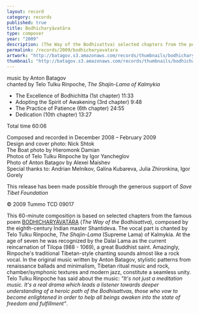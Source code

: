 ```yaml
---
layout: record
category: records
published: true
title: Bodhicharyāvatāra
type: composer
year: "2009"
description: (The Way of the Bodhisattva) selected chapters from the poem by Shantideva
permalink: /records/2009/bodhicharyavatara
artwork: "http://batagov.s3.amazonaws.com/records/thumbnails/bodhicharyavatara.jpg"
thumbnail: "http://batagov.s3.amazonaws.com/records/thumbnails/bodhicharyavatara.jpg"
---
```


music by Anton Batagov  
chanted by Telo Tulku Rinpoche, _The Shajin-Lama of Kalmykia_

- The Excellence of Bodhichitta (1st chapter) 11:33
- Adopting the Spirit of Awakening (3rd chapter) 9:48 
- The Practice of Patience (6th chapter) 24:55
- Dedication (10th chapter) 13:27

Total time 60:06  

Composed and recorded in December 2008 – February 2009  
Design and cover photo: Nick Shtok  
The Boat photo by Hieromonk Damian  
Photos of Telo Tulku Rinpoche by Igor Yancheglov  
Photo of Anton Batagov by Alexei Maishev  
Special thanks to: Andrian Melnikov, Galina Kubareva, Julia Zhironkina, Igor Gorely   

This release has been made possible through the generous support of _Save Tibet Foundation_  

© 2009 Tummo TCD 09017

This 60-minute composition is based on selected chapters from the famous poem [BODHICHARYĀVATĀRA](http://www.batagov.com/slova/bodhicharyavatara_text_e.htm) (_The Way of the Bodhisattva_), composed by the eighth-century Indian master Shantideva. The vocal part is chanted by Telo Tulku Rinpoche, _The Shajin-Lama_ (Supreme Lama) of Kalmykia. At the age of seven he was recognized by the Dalai Lama as the current reincarnation of Tilopa (988 - 1069), a great Buddhist saint. Amazingly, Rinpoche's traditional Tibetan-style chanting sounds almost like a rock vocal. In the original music written by Anton Batagov, stylistic patterns from renaissance ballads and minimalism, Tibetan ritual music and rock, chamber/symphonic textures and modern jazz, constitute a seamless unity. Telo Tulku Rinpoche has said about the music: _"It's not just a meditation music. It's a real drama which leads a listener towards deeper understanding of a heroic path of the Bodhisattvas, those who vow to become enlightened in order to help all beings awaken into the state of freedom and fulfillment"_.